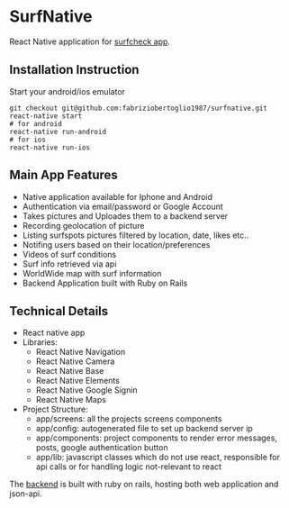 # SurfNative
React Native application for [surfcheck app](https://github.com/fabriziobertoglio1987/surfbackend).

## Installation Instruction
Start your android/ios emulator

```
git checkout git@github.com:fabriziobertoglio1987/surfnative.git
react-native start
# for android
react-native run-android
# for ios
react-native run-ios
```

## Main App Features
* Native application available for Iphone and Android
* Authentication via email/password or Google Account
* Takes pictures and Uploades them to a backend server
* Recording geolocation of picture
* Listing surfspots pictures filtered by location, date, likes etc..
* Notifing users based on their location/preferences
* Videos of surf conditions
* Surf info retrieved via api
* WorldWide map with surf information
* Backend Application built with Ruby on Rails

## Technical Details
* React native app
* Libraries:
  - React Native Navigation
  - React Native Camera
  - React Native Base
  - React Native Elements
  - React Native Google Signin
  - React Native Maps
* Project Structure:
  - app/screens: all the projects screens components 
  - app/config: autogenerated file to set up backend server ip
  - app/components: project components to render error messages, posts, google authentication button
  - app/lib: javascript classes which do not use react, responsible for api calls or for handling logic not-relevant to react

The [backend](https://github.com/fabriziobertoglio1987/surfbackend) is built with ruby on rails, hosting both web application and json-api. 
